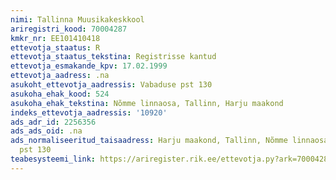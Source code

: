 ```yaml
---
nimi: Tallinna Muusikakeskkool
ariregistri_kood: 70004287
kmkr_nr: EE101410418
ettevotja_staatus: R
ettevotja_staatus_tekstina: Registrisse kantud
ettevotja_esmakande_kpv: 17.02.1999
ettevotja_aadress: .na
asukoht_ettevotja_aadressis: Vabaduse pst 130
asukoha_ehak_kood: 524
asukoha_ehak_tekstina: Nõmme linnaosa, Tallinn, Harju maakond
indeks_ettevotja_aadressis: '10920'
ads_adr_id: 2256356
ads_ads_oid: .na
ads_normaliseeritud_taisaadress: Harju maakond, Tallinn, Nõmme linnaosa, Vabaduse
  pst 130
teabesysteemi_link: https://ariregister.rik.ee/ettevotja.py?ark=70004287&ref=rekvisiidid
---
```

